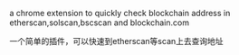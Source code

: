 a chrome extension to quickly check blockchain address in etherscan,solscan,bscscan and blockchain.com

一个简单的插件，可以快速到etherscan等scan上去查询地址